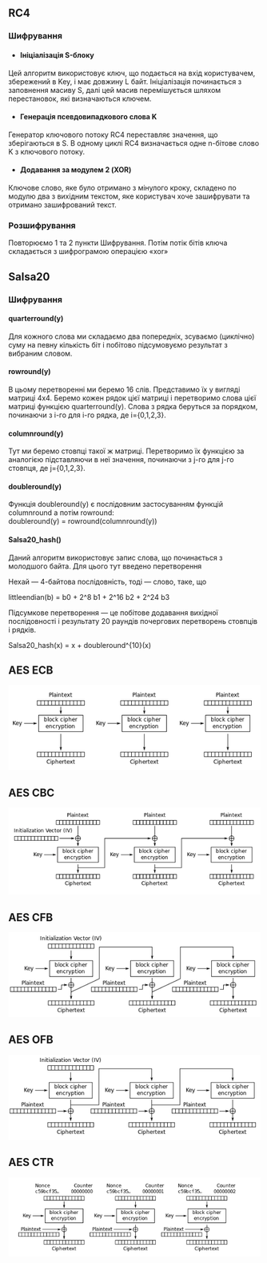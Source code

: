 ## RC4

### Шифрування

* #### Ініціалізація S-блоку

Цей алгоритм використовує ключ, що подається на вхід користувачем, збережений в Key, і має довжину L байт. 
Ініціалізація починається з заповнення масиву S, далі цей масив перемішується шляхом перестановок, які визначаються 
ключем.

* #### Генерація псевдовипадкового слова K 

Генератор ключового потоку RC4 переставляє значення, що зберігаються в S. В одному циклі RC4 визначається одне n-бітове
слово K з ключового потоку.

* #### Додавання за модулем 2 (XOR)

Ключове слово, яке було отримано з мінулого кроку, складено по модулю два з вихідним текстом, яке користувач хоче 
зашифрувати та отримано зашифрований текст.

### Розшифрування

Повторюємо 1 та 2 пункти Шифрування. Потім потік бітів ключа складається з шифрограмою операцією «xor»

## Salsa20

### Шифрування

#### quarterround(y)

Для кожного слова ми складаємо два попередніх, зсуваємо (циклічно) суму на певну кількість біт і побітово підсумовуємо 
результат з вибраним словом. 

#### rowround(y)

В цьому перетворенні ми беремо 16 слів. Представимо їх у вигляді матриці 4х4. Беремо кожен рядок цієї матриці і 
перетворимо слова цієї матриці функцією quarterround(y). Слова з рядка беруться за порядком, починаючи з i-го для i-го 
рядка, де i={0,1,2,3}.

#### columnround(y)

Тут ми беремо стовпці такої ж матриці. Перетворимо їх функцією за аналогією підставляючи в неї значення, починаючи з 
j-го для j-го стовпця, де j={0,1,2,3}.

#### doubleround(y)

Функція doubleround(y) є послідовним застосуванням функцій columnround а потім rowround: <br>
doubleround(y) = rowround(columnround(y))

#### Salsa20_hash()

Даний алгоритм використовує запис слова, що починається з молодшого байта. Для цього тут введено перетворення

Нехай — 4-байтова послідовність, тоді — слово, таке, що

littleendian(b) = b0 + 2^8 b1 + 2^16 b2 + 2^24 b3

Підсумкове перетворення — це побітове додавання вихідної послідовності і результату 20 раундів почергових перетворень 
стовпців і рядків.

Salsa20_hash(x) = x + doubleround^{10}(x)

## AES ECB

![Screenshot](imgs_for_readme/aes_ecb.png)

## AES CBC

![Screenshot](imgs_for_readme/aes_cbc.png)

## AES CFB 

![Screenshot](imgs_for_readme/aes_cfb.png)

## AES OFB

![Screenshot](imgs_for_readme/aes_ofb.png)

## AES CTR

![Screenshot](imgs_for_readme/aes_ctr.png)





